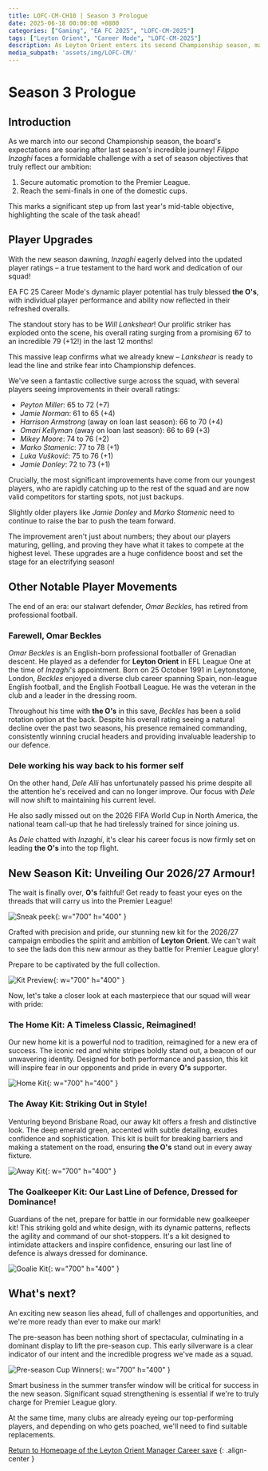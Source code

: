 ```yaml
---
title: LOFC-CM-CH10 | Season 3 Prologue
date: 2025-06-18 00:00:00 +0800
categories: ["Gaming", "EA FC 2025", "LOFC-CM-2025"]
tags: ["Leyton Orient", "Career Mode", "LOFC-CM-2025"]
description: As Leyton Orient enters its second Championship season, manager Filippo Inzaghi faces high expectations for automatic Premier League promotion and domestic cup semi-finals. Player ratings have surged, with Will Lankshear's overall increasing by 12 points. The chapter also unveils the new 2026/27 kits and discusses player movements, including Omar Beckles' retirement and Dele Alli's career focus. The team's pre-season success and the need for smart summer transfers are highlighted.
media_subpath: 'assets/img/LOFC-CM/'
---
```


# Season 3 Prologue

## Introduction
As we march into our second Championship season, the board's expectations are soaring after last season's incredible journey! *Filippo Inzaghi* faces a formidable challenge with a set of season objectives that truly reflect our ambition:

1.  Secure automatic promotion to the Premier League.
2.  Reach the semi-finals in one of the domestic cups.

This marks a significant step up from last year's mid-table objective, highlighting the scale of the task ahead!

## Player Upgrades
With the new season dawning, *Inzaghi* eagerly delved into the updated player ratings – a true testament to the hard work and dedication of our squad!

EA FC 25 Career Mode's dynamic player potential has truly blessed **the O's**, with individual player performance and ability now reflected in their refreshed overalls.

The standout story has to be *Will Lankshear*! Our prolific striker has exploded onto the scene, his overall rating surging from a promising 67 to an incredible 79 (+12!) in the last 12 months!

This massive leap confirms what we already knew – *Lankshear* is ready to lead the line and strike fear into Championship defences.

We've seen a fantastic collective surge across the squad, with several players seeing improvements in their overall ratings:

*   *Peyton Miller*: 65 to 72 (+7)
*   *Jamie Norman*: 61 to 65 (+4)
*   *Harrison Armstrong* (away on loan last season): 66 to 70 (+4)
*   *Omari Kellyman* (away on loan last season): 66 to 69 (+3)
*   *Mikey Moore*: 74 to 76 (+2)
*   *Marko Stamenic*: 77 to 78 (+1)
*   *Luka Vušković*: 75 to 76 (+1)
*   *Jamie Donley*: 72 to 73 (+1)

Crucially, the most significant improvements have come from our youngest players, who are rapidly catching up to the rest of the squad and are now valid competitors for starting spots, not just backups.

Slightly older players like *Jamie Donley* and *Marko Stamenic* need to continue to raise the bar to push the team forward.

The improvement aren't just about numbers; they about our players maturing, gelling, and proving they have what it takes to compete at the highest level. These upgrades are a huge confidence boost and set the stage for an electrifying season!

## Other Notable Player Movements
The end of an era: our stalwart defender, *Omar Beckles*, has retired from professional football.

### Farewell, Omar Beckles

*Omar Beckles* is an English-born professional footballer of Grenadian descent. He played as a defender for **Leyton Orient** in EFL League One at the time of *Inzaghi*'s appointment. Born on 25 October 1991 in Leytonstone, London, *Beckles* enjoyed a diverse club career spanning Spain, non-league English football, and the English Football League. He was the veteran in the club and a leader in the dressing room.

Throughout his time with **the O's** in this save, *Beckles* has been a solid rotation option at the back. Despite his overall rating seeing a natural decline over the past two seasons, his presence remained commanding, consistently winning crucial headers and providing invaluable leadership to our defence.

### Dele working his way back to his former self

On the other hand, *Dele Alli* has unfortunately passed his prime despite all the attention he's received and can no longer improve. Our focus with *Dele* will now shift to maintaining his current level.

He also sadly missed out on the 2026 FIFA World Cup in North America, the national team call-up that he had tirelessly trained for since joining us.

As *Dele* chatted with *Inzaghi*, it's clear his career focus is now firmly set on leading **the O's** into the top flight.

## New Season Kit: Unveiling Our 2026/27 Armour!

The wait is finally over, **O's** faithful! Get ready to feast your eyes on the threads that will carry us into the Premier League!

![Sneak peek](CH10/CH10-1.png){: w="700" h="400" }

Crafted with precision and pride, our stunning new kit for the 2026/27 campaign embodies the spirit and ambition of **Leyton Orient**. We can't wait to see the lads don this new armour as they battle for Premier League glory!

Prepare to be captivated by the full collection.

![Kit Preview](CH10/Kit2627-preview.png){: w="700" h="400" }

Now, let's take a closer look at each masterpiece that our squad will wear with pride:

### The Home Kit: A Timeless Classic, Reimagined!
Our new home kit is a powerful nod to tradition, reimagined for a new era of success. The iconic red and white stripes boldly stand out, a beacon of our unwavering identity. Designed for both performance and passion, this kit will inspire fear in our opponents and pride in every **O's** supporter.

![Home Kit](CH10/home2627-promo.png){: w="700" h="400" }

### The Away Kit: Striking Out in Style!
Venturing beyond Brisbane Road, our away kit offers a fresh and distinctive look. The deep emerald green, accented with subtle detailing, exudes confidence and sophistication. This kit is built for breaking barriers and making a statement on the road, ensuring **the O's** stand out in every away fixture.

![Away Kit](CH10/away2627-promo.png){: w="700" h="400" }

### The Goalkeeper Kit: Our Last Line of Defence, Dressed for Dominance!
Guardians of the net, prepare for battle in our formidable new goalkeeper kit! This striking gold and white design, with its dynamic patterns, reflects the agility and command of our shot-stoppers. It's a kit designed to intimidate attackers and inspire confidence, ensuring our last line of defence is always dressed for dominance.

![Goalie Kit](CH10/goalie2627-promo.png){: w="700" h="400" }

## What's next?
An exciting new season lies ahead, full of challenges and opportunities, and we're more ready than ever to make our mark!

The pre-season has been nothing short of spectacular, culminating in a dominant display to lift the pre-season cup. This early silverware is a clear indicator of our intent and the incredible progress we've made as a squad.

![Pre-season Cup Winners](CH10/CH10-2.png){: w="700" h="400" }

Smart business in the summer transfer window will be critical for success in the new season. Significant squad strengthening is essential if we're to truly charge for Premier League glory.

At the same time, many clubs are already eyeing our top-performing players, and depending on who gets poached, we'll need to find suitable replacements.

[Return to Homepage of the Leyton Orient Manager Career save](/posts/LOFC-CM-CH00/)
{: .align-center }
